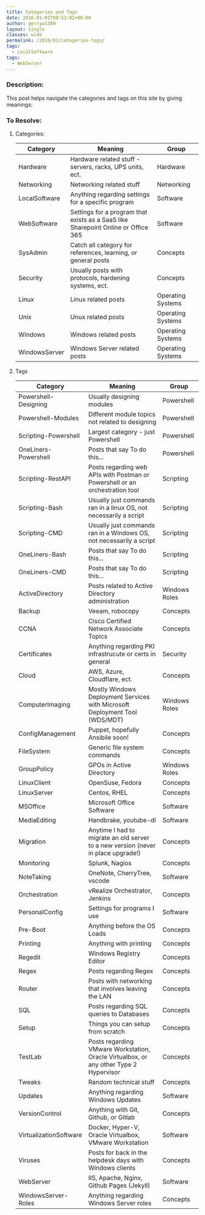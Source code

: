 ```yaml
---
title: Categories and Tags
date: 2016-01-01T08:53:02+00:00
author: gerryw1389
layout: single
classes: wide
permalink: /2016/01/categories-tags/
tags:
  - LocalSoftware
tags:
  - WebServer
---
```

<!--more-->

### Description:

This post helps navigate the categories and tags on this site by giving meanings:

### To Resolve:

1. Categories:


   |Category | Meaning | Group|
   |--- | --- |--- |
   |Hardware | Hardware related stuff - servers, racks, UPS units, ect.| Hardware|
   |Networking | Networking related stuff| Networking|
   |LocalSoftware | Anything regarding settings for a specific program|Software|
   |WebSoftware | Settings for a program that exists as a SaaS like Sharepoint Online or Office 365|Software|
   |SysAdmin | Catch all category for references, learning, or general posts|Concepts|
   |Security | Usually posts with protocols, hardening systems, ect.|Concepts|
   |Linux | Linux related posts|Operating Systems|
   |Unix | Unux related posts|Operating Systems|
   |Windows | Windows related posts|Operating Systems|
   |WindowsServer | Windows Server related posts|Operating Systems|

2. Tags

   |Category | Meaning | Group|
   |--- | --- |--- |
   |Powershell-Designing|Usually designing modules|Powershell|
   |Powershell-Modules|Different module topics not related to designing|Powershell|
   |Scripting-Powershell|Largest category - just Powershell|Powershell|
   |OneLiners-Powershell|Posts that say To do this...|Powershell|
   |Scripting-RestAPI|Posts regarding web APIs with Postman or Powershell or an orchestration tool|Scripting|
   |Scripting-Bash|Usually just commands ran in a linux OS, not necessarily a script|Scripting|
   |Scripting-CMD|Usually just commands ran in a Windows OS, not necessarily a script|Scripting|
   |OneLiners-Bash|Posts that say To do this...|Scripting|
   |OneLiners-CMD|Posts that say To do this...|Scripting|
   |ActiveDirectory| Posts related to Active Directory administration | Windows Roles|
   |Backup| Veeam, robocopy| Concepts|
   |CCNA| Cisco Certified Network Associate Topics| Concepts|
   |Certificates| Anything regarding PKI infrastrucute or certs in general| Security|
   |Cloud | AWS, Azure, Cloudflare, ect.| Concepts|
   |ComputerImaging | Mostly Windows Deployment Services with Microsoft Deployment Tool (WDS/MDT)| Windows Roles|
   |ConfigManagement | Puppet, hopefully Ansibile soon!| Concepts|
   |FileSystem| Generic file system commands | Concepts|
   |GroupPolicy| GPOs in Active Directory| Windows Roles|
   |LinuxClient | OpenSuse, Fedora | Concepts|
   |LinuxServer | Centos, RHEL| Concepts|
   |MSOffice| Microsoft Office Software | Software|
   |MediaEditing | Handbrake, youtube-dl | Software|
   |Migration| Anytime I had to migrate an old server to a new version (never in place upgrade!) | Concepts|
   |Monitoring | Splunk, Nagios | Concepts|
   |NoteTaking |  OneNote, CherryTree, vscode | Software|
   |Orchestration | vRealize Orchestrator, Jenkins |Concepts|
   |PersonalConfig | Settings for programs I use | Software|
   |Pre-Boot| Anything before the OS Loads |  Concepts|
   |Printing| Anything with printing |Concepts|
   |Regedit| Windows Registry Editor| Concepts|
   |Regex| Posts regarding Regex | Concepts|
   |Router| Posts with networking that involves leaving the LAN |Concepts|
   |SQL| Posts regarding SQL queries to Databases| Concepts|
   |Setup | Things you can setup from scratch| Concepts|
   |TestLab| Posts regarding VMware Workstation, Oracle Virtualbox, or any other Type 2 Hypervisor| Concepts|
   |Tweaks | Random technical stuff| Concepts|
   |Updates| Anything regarding Windows Updates| Software|
   |VersionControl | Anything with Git, Github, or Gitlab | Concepts|
   |VirtualizationSoftware | Docker, Hyper-V, Oracle Virtualbox, VMware Workstation| Software|
   |Viruses| Posts for back in the helpdesk days with Windows clients | Concepts|
   |WebServer | IIS, Apache, Nginx, Github Pages (Jekyll) | Software|
   |WindowsServer-Roles| Anything regarding Windows Server roles | Concepts|